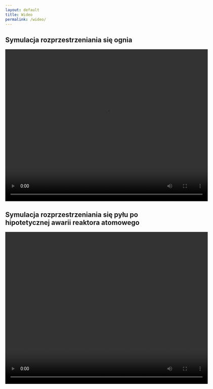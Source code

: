 ```yaml
---
layout: default
title: Wideo
permalink: /wideo/
---
```


## Symulacja rozprzestrzeniania się ognia

<video width="640" height="480" loop="loop" controls>
    <source src="{{ "/videos/fire-spreading.mp4" | relative_url }}" type="video/mp4; codecs=avc1.42E01E,mp4a.40.2">
</video>

## Symulacja rozprzestrzeniania się pyłu po hipotetycznej awarii reaktora atomowego

<video width="640" height="480" loop="loop" controls>
    <source src="/videos/nuclear.webm" type="video/webm; codecs=vp8,vorbis">
</video>

